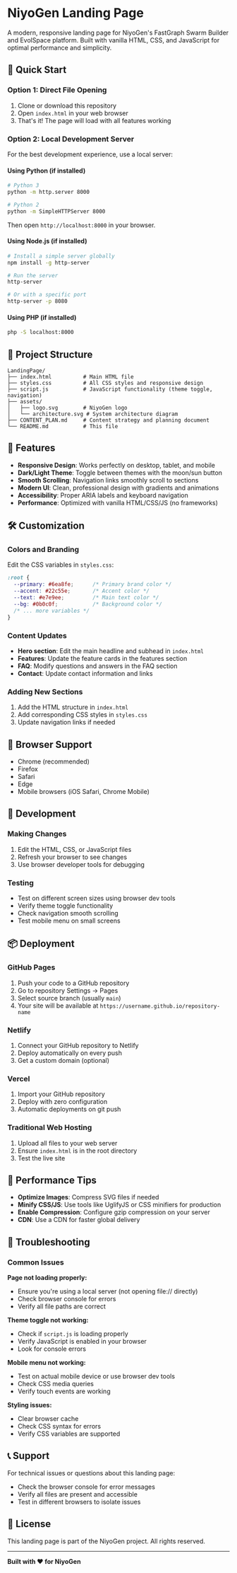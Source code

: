 # NiyoGen Landing Page

A modern, responsive landing page for NiyoGen's FastGraph Swarm Builder and EvolSpace platform. Built with vanilla HTML, CSS, and JavaScript for optimal performance and simplicity.

## 🚀 Quick Start

### Option 1: Direct File Opening
1. Clone or download this repository
2. Open `index.html` in your web browser
3. That's it! The page will load with all features working

### Option 2: Local Development Server
For the best development experience, use a local server:

#### Using Python (if installed)
```bash
# Python 3
python -m http.server 8000

# Python 2
python -m SimpleHTTPServer 8000
```
Then open `http://localhost:8000` in your browser.

#### Using Node.js (if installed)
```bash
# Install a simple server globally
npm install -g http-server

# Run the server
http-server

# Or with a specific port
http-server -p 8080
```

#### Using PHP (if installed)
```bash
php -S localhost:8000
```

## 📁 Project Structure

```
LandingPage/
├── index.html          # Main HTML file
├── styles.css          # All CSS styles and responsive design
├── script.js           # JavaScript functionality (theme toggle, navigation)
├── assets/
│   ├── logo.svg        # NiyoGen logo
│   └── architecture.svg # System architecture diagram
├── CONTENT_PLAN.md     # Content strategy and planning document
└── README.md           # This file
```

## 🎨 Features

- **Responsive Design**: Works perfectly on desktop, tablet, and mobile
- **Dark/Light Theme**: Toggle between themes with the moon/sun button
- **Smooth Scrolling**: Navigation links smoothly scroll to sections
- **Modern UI**: Clean, professional design with gradients and animations
- **Accessibility**: Proper ARIA labels and keyboard navigation
- **Performance**: Optimized with vanilla HTML/CSS/JS (no frameworks)

## 🛠️ Customization

### Colors and Branding
Edit the CSS variables in `styles.css`:

```css
:root {
  --primary: #6ea8fe;      /* Primary brand color */
  --accent: #22c55e;       /* Accent color */
  --text: #e7e9ee;         /* Main text color */
  --bg: #0b0c0f;           /* Background color */
  /* ... more variables */
}
```

### Content Updates
- **Hero section**: Edit the main headline and subhead in `index.html`
- **Features**: Update the feature cards in the features section
- **FAQ**: Modify questions and answers in the FAQ section
- **Contact**: Update contact information and links

### Adding New Sections
1. Add the HTML structure in `index.html`
2. Add corresponding CSS styles in `styles.css`
3. Update navigation links if needed

## 📱 Browser Support

- Chrome (recommended)
- Firefox
- Safari
- Edge
- Mobile browsers (iOS Safari, Chrome Mobile)

## 🔧 Development

### Making Changes
1. Edit the HTML, CSS, or JavaScript files
2. Refresh your browser to see changes
3. Use browser developer tools for debugging

### Testing
- Test on different screen sizes using browser dev tools
- Verify theme toggle functionality
- Check navigation smooth scrolling
- Test mobile menu on small screens

## 📦 Deployment

### GitHub Pages
1. Push your code to a GitHub repository
2. Go to repository Settings → Pages
3. Select source branch (usually `main`)
4. Your site will be available at `https://username.github.io/repository-name`

### Netlify
1. Connect your GitHub repository to Netlify
2. Deploy automatically on every push
3. Get a custom domain (optional)

### Vercel
1. Import your GitHub repository
2. Deploy with zero configuration
3. Automatic deployments on git push

### Traditional Web Hosting
1. Upload all files to your web server
2. Ensure `index.html` is in the root directory
3. Test the live site

## 🎯 Performance Tips

- **Optimize Images**: Compress SVG files if needed
- **Minify CSS/JS**: Use tools like UglifyJS or CSS minifiers for production
- **Enable Compression**: Configure gzip compression on your server
- **CDN**: Use a CDN for faster global delivery

## 🐛 Troubleshooting

### Common Issues

**Page not loading properly:**
- Ensure you're using a local server (not opening file:// directly)
- Check browser console for errors
- Verify all file paths are correct

**Theme toggle not working:**
- Check if `script.js` is loading properly
- Verify JavaScript is enabled in your browser
- Look for console errors

**Mobile menu not working:**
- Test on actual mobile device or use browser dev tools
- Check CSS media queries
- Verify touch events are working

**Styling issues:**
- Clear browser cache
- Check CSS syntax for errors
- Verify CSS variables are supported

## 📞 Support

For technical issues or questions about this landing page:
- Check the browser console for error messages
- Verify all files are present and accessible
- Test in different browsers to isolate issues

## 📄 License

This landing page is part of the NiyoGen project. All rights reserved.

---

**Built with ❤️ for NiyoGen**